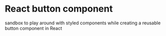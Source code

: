 # React button component

sandbox to play around with styled components while creating a reusable button component in React
